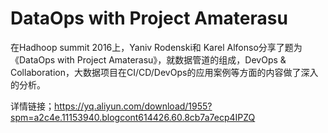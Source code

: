 # DataOps with Project Amaterasu
在Hadhoop summit 2016上，Yaniv Rodenski和 Karel Alfonso分享了题为《DataOps with Project Amaterasu》，就数据管道的组成，DevOps & Collaboration，大数据项目在CI/CD/DevOps的应用案例等方面的内容做了深入的分析。

详情链接；https://yq.aliyun.com/download/1955?spm=a2c4e.11153940.blogcont614426.60.8cb7a7ecp4IPZQ
